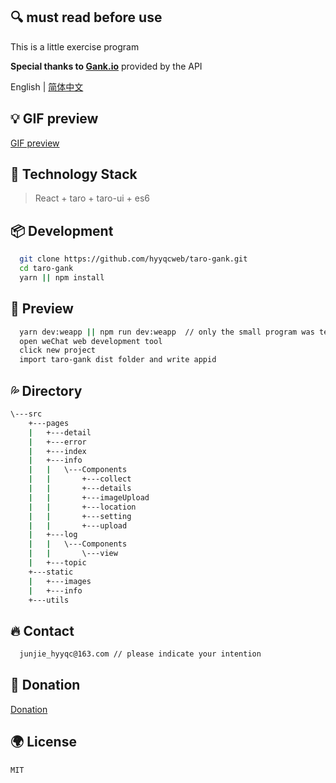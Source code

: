 ## 🔍 must read before use 

This is a little exercise program

**Special thanks to [Gank.io](https://gank.io/api)** provided by the API

English | [简体中文](./README-zh_CN.md)

## 💡 GIF preview

[GIF preview](./README-figure_bed.md)

## 🍦 Technology Stack
> React + taro + taro-ui + es6

## 📦 Development
```bash
  git clone https://github.com/hyyqcweb/taro-gank.git
  cd taro-gank
  yarn || npm install
```

## 🔨 Preview 
```bash
  yarn dev:weapp || npm run dev:weapp  // only the small program was tested
  open weChat web development tool 
  click new project
  import taro-gank dist folder and write appid
```

## 💦 Directory
```bash
\---src
    +---pages
    |   +---detail
    |   +---error
    |   +---index   
    |   +---info
    |   |   \---Components
    |   |       +---collect
    |   |       +---details
    |   |       +---imageUpload
    |   |       +---location
    |   |       +---setting
    |   |       +---upload
    |   +---log
    |   |   \---Components
    |   |       \---view
    |   +---topic
    +---static
    |   +---images
    |   +---info
    +---utils
```

## 🔥 Contact
```bash
  junjie_hyyqc@163.com // please indicate your intention
```

## 🍔 Donation

[Donation](./README-wechat.md)

## 🌍 License

```MIT```
